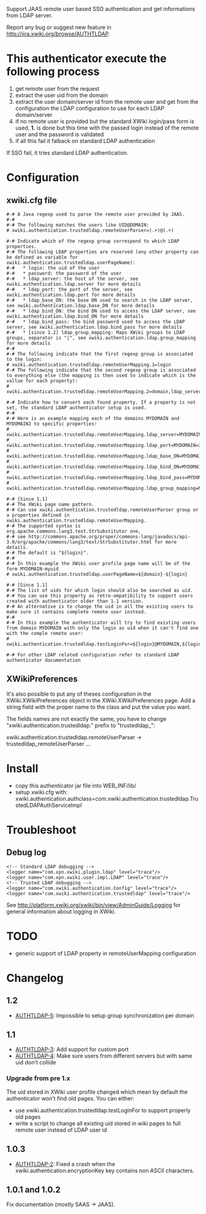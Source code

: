 Support JAAS remote user based SSO authentication and get informations from LDAP server.

Report any bug or suggest new feature in http://jira.xwiki.org/browse/AUTHTLDAP.

# This authenticator execute the following process

1. get remote user from the request
  1. extract the user uid from the domain
  2. extract the user domain/server id from the remote user and get from the configuration the LDAP configuration to use for each LDAP domain/server
2. if no remote user is provided but the standard XWiki login/pass form is used, **1.** is done but this time with the passed login instead of the remote user and the password is validated
3. if all this fail it falback on standard LDAP authentication

If SSO fail, it tries standard LDAP authentication.

# Configuration

## xwiki.cfg file

    #-# A Java regexp used to parse the remote user provided by JAAS.
    #-# 
    #-# The following matches the users like UID@DOMAIN:
    # xwiki.authentication.trustedldap.remoteUserParser=(.+)@(.+)
    
    #-# Indicate which of the regexp group correspond to which LDAP properties.
    #-# The following LDAP properties are reserved (any other property can be defined as variable for xwiki.authentication.trustedldap.userPageName):
    #-#   * login: the uid of the user
    #-#   * password: the password of the user
    #-#   * ldap_server: the host of the server, see xwiki.authentication.ldap.server for more details
    #-#   * ldap_port: the port of the server, see xwiki.authentication.ldap.port for more details
    #-#   * ldap_base_DN: the base DN used to search in the LDAP server, see xwiki.authentication.ldap.base_DN for more details
    #-#   * ldap_bind_DN: the bind DN used to access the LDAP server, see xwiki.authentication.ldap.bind_DN for more details
    #-#   * ldap_bind_pass: the bind password used to access the LDAP server, see xwiki.authentication.ldap.bind_pass for more details
    #-#   * [since 1.2] ldap_group_mapping: Maps XWiki groups to LDAP groups, separator is "|", see xwiki.authentication.ldap.group_mapping for more details
    #-# 
    #-# The following indicate that the first regexp group is associated to the login:
    # xwiki.authentication.trustedldap.remoteUserMapping.1=login
    #-# The following indicate that the second regexp group is associated to everything else (the mapping is then used to indicate which is the vallue for each property):
    # xwiki.authentication.trustedldap.remoteUserMapping.2=domain,ldap_server,ldap_port,ldap_base_DN,ldap_bind_DN,ldap_bind_pass,ldap_group_mapping
    
    #-# Indicate how to convert each found property. If a property is not set, the standard LDAP authenticator setup is used.
    #-# 
    #-# Here is an example mapping each of the domains MYDOMAIN and MYDOMAIN2 to specific properties:
    # xwiki.authentication.trustedldap.remoteUserMapping.ldap_server=MYDOMAIN=my.domain.com|MYDOMAIN2=my.domain2.com
    # xwiki.authentication.trustedldap.remoteUserMapping.ldap_port=MYDOMAIN=388|MYDOMAIN2=387
    # xwiki.authentication.trustedldap.remoteUserMapping.ldap_base_DN=MYDOMAIN=dc=my,dc=domain,dc=com|MYDOMAIN2=dc=my,dc=domain2,dc=com
    # xwiki.authentication.trustedldap.remoteUserMapping.ldap_bind_DN=MYDOMAIN=cn=bind,dc=my,dc=domain,dc=com|MYDOMAIN2=cn=bind,dc=my,dc=domain2,dc=com
    # xwiki.authentication.trustedldap.remoteUserMapping.ldap_bind_pass=MYDOMAIN=password|MYDOMAIN2=password2
    # xwiki.authentication.trustedldap.remoteUserMapping.ldap_group_mapping=MYDOMAIN=XWiki.Admin=cn=admin,dc=my,dc=domain,dc=com\\|XWiki.LDAPUsers=ou=groups,o=domain,c=com|MYDOMAIN2=XWiki.Admin=cn=admin,dc=my,dc=domain2,dc=com\\|XWiki.LDAPUsers=ou=groups,o=domain2,c=com

    #-# [Since 1.1]
    #-# The XWiki page name pattern.
    #-# Can use xwiki.authentication.trustedldap.remoteUserParser group or a properties defined in xwiki.authentication.trustedldap.remoteUserMapping.
    #-# The supported syntax is org.apache.commons.lang3.text.StrSubstitutor one,
    #-# see http://commons.apache.org/proper/commons-lang/javadocs/api-3.0/org/apache/commons/lang3/text/StrSubstitutor.html for more details.
    #-# The default is "${login}".
    #-# 
    #-# In this example the XWiki user profile page name will be of the form MYDOMAIN-myuid
    # xwiki.authentication.trustedldap.userPageName=${domain}-${login}
    
    #-# [Since 1.1]
    #-# The list of uids for which login should also be searched as uid.
    #-# You can use this property as retro-ompatibility to support users created with authenticator older than 1.1 version.
    #-# An alternative is to change the uid in all the existing users to make sure it contains complete remote user instead.
    #-# 
    #-# In this example the authenticator will try to find existing users from domain MYDOMAIN with only the login as uid when it can't find one with the comple remote user:
    # xwiki.authentication.trustedldap.testLoginFor=${login}@MYDOMAIN,${login}@ANOTHERDOMAIN
    
    #-# For other LDAP related configuration refer to standard LDAP authenticator documentation

## XWikiPreferences

It's also possible to put any of theses configuration in the XWiki.XWikiPreferences object in the XWiki.XWikiPreferences page. Add a string field with the proper name to the class and put the value you want.

The fields names are not exactly the same, you have to change "xwiki.authentication.trustedldap." prefix to "trustedldap_":

xwiki.authentication.trustedldap.remoteUserParser -> trustedldap_remoteUserParser
...

# Install

* copy this authenticator jar file into WEB_INF/lib/
* setup xwiki.cfg with:
xwiki.authentication.authclass=com.xwiki.authentication.trustedldap.TrustedLDAPAuthServiceImpl

# Troubleshoot

## Debug log

    <!-- Standard LDAP debugging -->
    <logger name="com.xpn.xwiki.plugin.ldap" level="trace"/>
    <logger name="com.xpn.xwiki.user.impl.LDAP" level="trace"/>
    <!-- Trusted LDAP debugging -->
    <logger name="com.xwiki.authentication.Config" level="trace"/>
    <logger name="com.xwiki.authentication.trustedldap" level="trace"/>

See http://platform.xwiki.org/xwiki/bin/view/AdminGuide/Logging for general information about logging in XWiki.

# TODO

* generic support of LDAP property in remoteUserMapping configuration

# Changelog

## 1.2

* [AUTHTLDAP-5](http://jira.xwiki.org/browse/AUTHTLDAP-5): Impossible to setup group synchronization per domain

## 1.1

* [AUTHTLDAP-3](http://jira.xwiki.org/browse/AUTHTLDAP-3): Add support for custom port
* [AUTHTLDAP-4](http://jira.xwiki.org/browse/AUTHTLDAP-4): Make sure users from different servers but with same uid don't collide

### Upgrade from pre 1.x

The uid stored in XWiki user profile changed which mean by default the authenticator won't find old pages. You can either:
* use xwiki.authentication.trustedldap.testLoginFor to support properly old pages
* write a script to change all existing uid stored in wiki pages to full remote user instead of LDAP user id

## 1.0.3

* [AUTHTLDAP-2](http://jira.xwiki.org/browse/AUTHTLDAP-2): Fixed a crash when the xwiki.authentication.encryptionKey key contains non ASCII characters.

## 1.0.1 and 1.0.2

Fix documentation (mostly SAAS -> JAAS).
